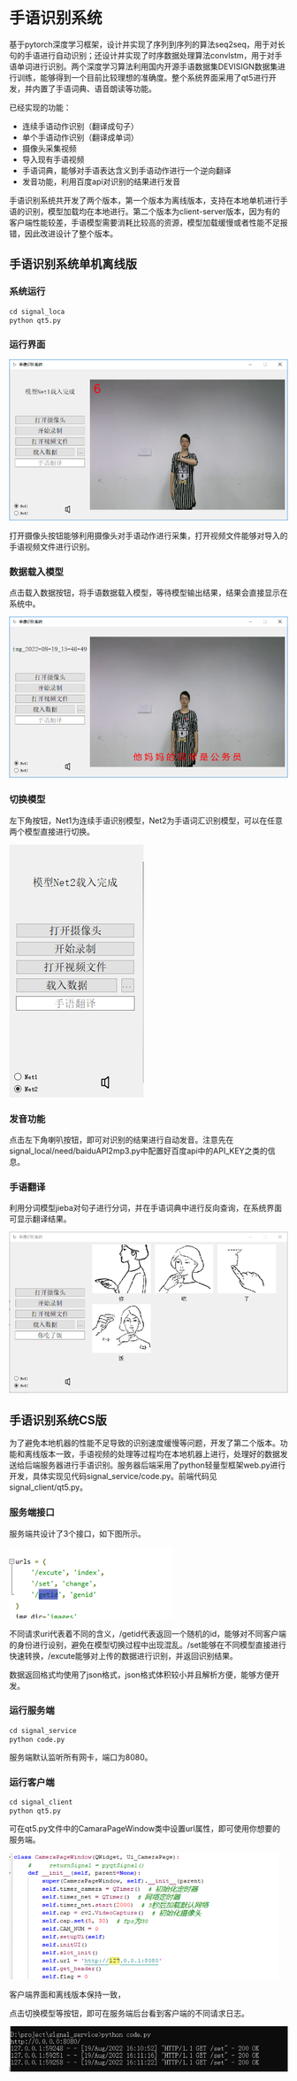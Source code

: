 # 手语识别系统

基于pytorch深度学习框架，设计并实现了序列到序列的算法seq2seq，用于对长句的手语进行自动识别；还设计并实现了时序数据处理算法convlstm，用于对手语单词进行识别。两个深度学习算法利用国内开源手语数据集DEVISIGN数据集进行训练，能够得到一个目前比较理想的准确度。整个系统界面采用了qt5进行开发，并内置了手语词典、语音朗读等功能。

已经实现的功能：

- 连续手语动作识别（翻译成句子）
- 单个手语动作识别（翻译成单词）
- 摄像头采集视频
- 导入现有手语视频
- 手语词典，能够对手语表达含义到手语动作进行一个逆向翻译
- 发音功能，利用百度api对识别的结果进行发音

手语识别系统共开发了两个版本，第一个版本为离线版本，支持在本地单机进行手语的识别，模型加载均在本地进行。第二个版本为client-server版本，因为有的客户端性能较差，手语模型需要消耗比较高的资源，模型加载缓慢或者性能不足报错，因此改进设计了整个版本。

## 手语识别系统单机离线版

### 系统运行

```
cd signal_loca
python qt5.py
```

### 运行界面

<img src="https://raw.githubusercontent.com/petermengjie/-/master/imgs/image-20220819154708237.png" alt="image-20220819154708237" style="zoom:80%;" />

打开摄像头按钮能够利用摄像头对手语动作进行采集，打开视频文件能够对导入的手语视频文件进行识别。

### 数据载入模型

点击载入数据按钮，将手语数据载入模型，等待模型输出结果，结果会直接显示在系统中。

<img src="https://raw.githubusercontent.com/petermengjie/-/master/imgs/image-20220819154852626.png" alt="image-20220819154852626" style="zoom:80%;" />

### 切换模型

左下角按钮，Net1为连续手语识别模型，Net2为手语词汇识别模型，可以在任意两个模型直接进行切换。

![image-20220819155110613](https://raw.githubusercontent.com/petermengjie/-/master/imgs/image-20220819155110613.png)

### 发音功能

点击左下角喇叭按钮，即可对识别的结果进行自动发音。注意先在signal_local/need/baiduAPI2mp3.py中配置好百度api中的API_KEY之类的信息。

### 手语翻译

利用分词模型jieba对句子进行分词，并在手语词典中进行反向查询，在系统界面可显示翻译结果。

<img src="https://raw.githubusercontent.com/petermengjie/-/master/imgs/image-20220819155510941.png" alt="image-20220819155510941" style="zoom:80%;" />

## 手语识别系统CS版

为了避免本地机器的性能不足导致的识别速度缓慢等问题，开发了第二个版本。功能和离线版本一致，手语视频的处理等过程均在本地机器上进行，处理好的数据发送给后端服务器进行手语识别。服务器后端采用了python轻量型框架web.py进行开发，具体实现见代码signal_service/code.py。前端代码见signal_client/qt5.py。

### 服务端接口

服务端共设计了3个接口，如下图所示。

![image-20220819160248015](https://raw.githubusercontent.com/petermengjie/-/master/imgs/image-20220819160248015.png)

不同请求uri代表着不同的含义，/getid代表返回一个随机的id，能够对不同客户端的身份进行设别，避免在模型切换过程中出现混乱。/set能够在不同模型直接进行快速转换，/excute能够对上传的数据进行识别，并返回识别结果。

数据返回格式均使用了json格式，json格式体积较小并且解析方便，能够方便开发。

### 运行服务端

```
cd signal_service
python code.py
```

服务端默认监听所有网卡，端口为8080。

### 运行客户端

```
cd signal_client
python qt5.py
```

可在qt5.py文件中的CamaraPageWindow类中设置url属性，即可使用你想要的服务端。

<img src="https://raw.githubusercontent.com/petermengjie/-/master/imgs/image-20220819160914183.png" alt="image-20220819160914183" style="zoom:80%;" />

客户端界面和离线版本保持一致，

点击切换模型等按钮，即可在服务端后台看到客户端的不同请求日志。

<img src="https://raw.githubusercontent.com/petermengjie/-/master/imgs/image-20220819161212959.png" alt="image-20220819161212959" style="zoom:80%;" />